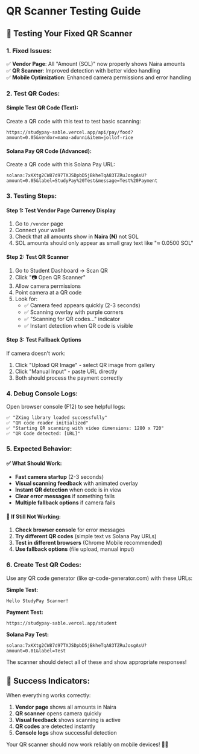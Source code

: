 # QR Scanner Testing Guide

## 🧪 **Testing Your Fixed QR Scanner**

### **1. Fixed Issues:**
✅ **Vendor Page**: All "Amount (SOL)" now properly shows Naira amounts  
✅ **QR Scanner**: Improved detection with better video handling  
✅ **Mobile Optimization**: Enhanced camera permissions and error handling  

### **2. Test QR Codes:**

#### **Simple Test QR Code (Text):**
Create a QR code with this text to test basic scanning:
```
https://studypay-sable.vercel.app/api/pay/food?amount=0.05&vendor=mama-adunni&item=jollof-rice
```

#### **Solana Pay QR Code (Advanced):**
Create a QR code with this Solana Pay URL:
```
solana:7xKXtg2CW87d97TXJSDpbD5jBkheTqA83TZRuJosgAsU?amount=0.05&label=StudyPay%20Test&message=Test%20Payment
```

### **3. Testing Steps:**

#### **Step 1: Test Vendor Page Currency Display**
1. Go to `/vendor` page
2. Connect your wallet
3. Check that all amounts show in **Naira (₦)** not SOL
4. SOL amounts should only appear as small gray text like "≈ 0.0500 SOL"

#### **Step 2: Test QR Scanner**
1. Go to Student Dashboard → Scan QR
2. Click "📷 Open QR Scanner"
3. Allow camera permissions
4. Point camera at a QR code
5. Look for:
   - ✅ Camera feed appears quickly (2-3 seconds)
   - ✅ Scanning overlay with purple corners
   - ✅ "Scanning for QR codes..." indicator
   - ✅ Instant detection when QR code is visible

#### **Step 3: Test Fallback Options**
If camera doesn't work:
1. Click "Upload QR Image" - select QR image from gallery
2. Click "Manual Input" - paste URL directly
3. Both should process the payment correctly

### **4. Debug Console Logs:**

Open browser console (F12) to see helpful logs:
```
✅ "ZXing library loaded successfully"
✅ "QR code reader initialized"  
✅ "Starting QR scanning with video dimensions: 1280 x 720"
✅ "QR Code detected: [URL]"
```

### **5. Expected Behavior:**

#### **✅ What Should Work:**
- **Fast camera startup** (2-3 seconds)
- **Visual scanning feedback** with animated overlay
- **Instant QR detection** when code is in view
- **Clear error messages** if something fails
- **Multiple fallback options** if camera fails

#### **🔧 If Still Not Working:**
1. **Check browser console** for error messages
2. **Try different QR codes** (simple text vs Solana Pay URLs)
3. **Test in different browsers** (Chrome Mobile recommended)
4. **Use fallback options** (file upload, manual input)

### **6. Create Test QR Codes:**

Use any QR code generator (like qr-code-generator.com) with these URLs:

**Simple Test:**
```
Hello StudyPay Scanner!
```

**Payment Test:**
```
https://studypay-sable.vercel.app/student
```

**Solana Pay Test:**
```
solana:7xKXtg2CW87d97TXJSDpbD5jBkheTqA83TZRuJosgAsU?amount=0.01&label=Test
```

The scanner should detect all of these and show appropriate responses!

## 🎯 **Success Indicators:**

When everything works correctly:
1. **Vendor page** shows all amounts in Naira
2. **QR scanner** opens camera quickly
3. **Visual feedback** shows scanning is active
4. **QR codes** are detected instantly
5. **Console logs** show successful detection

Your QR scanner should now work reliably on mobile devices! 📱✨
